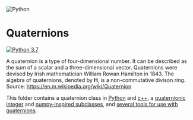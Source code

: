 ![Python](https://img.shields.io/badge/python-3670A0?style=for-the-badge&logo=python&logoColor=ffdd54)
# Quaternions
[![Python 3.7](https://img.shields.io/badge/python-3.7-blue.svg)](https://www.python.org/downloads/release/python-370/)

A quaternion is a type of four-dimensional number.  It can be described as the sum of a scalar and a three-dimensional vector.  Quaternions were devised by Irish mathematician William Rowan Hamilton in 1843.  The algebra of quaternions, denoted by <b>H</b>, is a non-commutative divison ring.  Source: https://en.m.wikipedia.org/wiki/Quaternion

This folder contains a quaternion class in [Python](https://github.com/dbh2100/quaternion/blob/main/quaternion.py) and [c++](https://github.com/dbh2100/quaternion/blob/main/quaternion.cpp), a [quaternionic integer](https://github.com/dbh2100/quaternion/blob/main/quaternionic_integer.py) and [numpy-inspired subclasses](https://github.com/dbh2100/quaternion/blob/main/quaternion_numpy.py), and [several tools for use with quaternions](https://github.com/dbh2100/quaternion/tree/main/utils).
